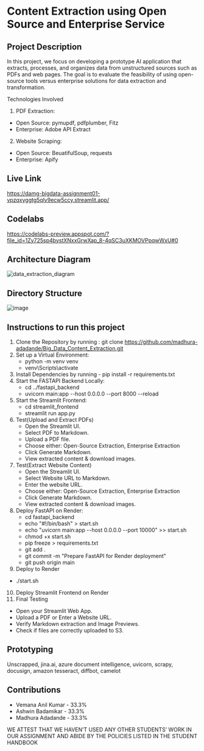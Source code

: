# Content Extraction using Open Source and Enterprise Service

## Project Description

In this project, we focus on developing a prototype AI application that extracts, processes, and organizes data from unstructured sources such as PDFs and web pages. The goal is to evaluate the feasibility of using open-source tools versus enterprise solutions for data extraction and transformation.

Technologies Involved
1. PDF Extraction: 
  * Open Source: pymupdf, pdfplumber, Fitz
  * Enterprise: Adobe API Extract
2. Website Scraping:
  * Open Source: BeuatifulSoup, requests
  * Enterprise: Apify

## Live Link
https://damg-bigdata-assignment01-vpzqxyggtg5qlv9ecw5ccy.streamlit.app/

## Codelabs
https://codelabs-preview.appspot.com/?file_id=1Zy725sp4bystXNxxGrwXap_8-4qSC3uXKMOVPpqwWxU#0

## Architecture Diagram
![data_extraction_diagram](https://github.com/user-attachments/assets/253c875a-afa6-4353-9f5a-04231af16d78)

## Directory Structure

![image](https://github.com/user-attachments/assets/4ec4cc6c-9a9b-40b0-b61a-1cf19900b908)


## Instructions to run this project

1. Clone the Repository by running : git clone https://github.com/madhura-adadande/Big_Data_Content_Extraction.git
2. Set up a Virtual Environment:
   * python -m venv venv
   * venv\Scripts\activate
3. Install Dependencies by running - pip install -r requirements.txt
4. Start the FASTAPI Backend Locally:
   * cd ../fastapi_backend
   * uvicorn main:app --host 0.0.0.0 --port 8000 --reload
5. Start the Streamlit Frontend:
   * cd streamlit_frontend
   * streamlit run app.py
6. Test(Upload and Extract PDFs)
   * Open the Streamlit UI.
   * Select PDF to Markdown.
   * Upload a PDF file.
   * Choose either: Open-Source Extraction, Enterprise Extraction
   * Click Generate Markdown.
   * View extracted content & download images.
7. Test(Extract Website Content)
   * Open the Streamlit UI.
   * Select Website URL to Markdown.
   * Enter the website URL.
   * Choose either: Open-Source Extraction, Enterprise Extraction
   * Click Generate Markdown.
   * View extracted content & download images.
8. Deploy FastAPI on Render:
   * cd fastapi_backend
   * echo "#!/bin/bash" > start.sh
   * echo "uvicorn main:app --host 0.0.0.0 --port 10000" >> start.sh
   * chmod +x start.sh
   * pip freeze > requirements.txt
   * git add .
   * git commit -m "Prepare FastAPI for Render deployment"
   * git push origin main
 9. Deploy to Render
   * ./start.sh
10. Deploy Streamlit Frontend on Render
11. Final Testing
   * Open your Streamlit Web App.
   * Upload a PDF or Enter a Website URL.
   * Verify Markdown extraction and Image Previews.
   * Check if files are correctly uploaded to S3.

## Prototyping

Unscrapped, jina.ai, azure document intelligence, uvicorn, scrapy, docusign, amazon tesseract, diffbot, camelot

## Contributions
- Vemana Anil Kumar - 33.3%
- Ashwin Badamikar - 33.3%
- Madhura Adadande - 33.3%
  
WE ATTEST THAT WE HAVEN’T USED ANY OTHER STUDENTS’ WORK IN OUR ASSIGNMENT AND ABIDE BY THE POLICIES LISTED IN THE STUDENT HANDBOOK

